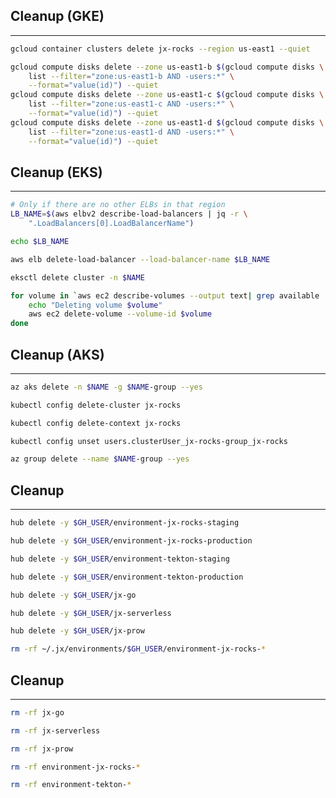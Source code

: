 <!--
doctl kubernetes cluster delete jx-rocks -f

# TODO: Remove the volumes
# doctl compute volume list -o json

# TODO: Remove the LB
-->
## Cleanup (GKE)

---

```bash
gcloud container clusters delete jx-rocks --region us-east1 --quiet

gcloud compute disks delete --zone us-east1-b $(gcloud compute disks \
    list --filter="zone:us-east1-b AND -users:*" \
    --format="value(id)") --quiet
gcloud compute disks delete --zone us-east1-c $(gcloud compute disks \
    list --filter="zone:us-east1-c AND -users:*" \
    --format="value(id)") --quiet
gcloud compute disks delete --zone us-east1-d $(gcloud compute disks \
    list --filter="zone:us-east1-d AND -users:*" \
    --format="value(id)") --quiet
```


## Cleanup (EKS)

---

```bash
# Only if there are no other ELBs in that region
LB_NAME=$(aws elbv2 describe-load-balancers | jq -r \
    ".LoadBalancers[0].LoadBalancerName")

echo $LB_NAME

aws elb delete-load-balancer --load-balancer-name $LB_NAME

eksctl delete cluster -n $NAME

for volume in `aws ec2 describe-volumes --output text| grep available | awk '{print $8}'`; do 
    echo "Deleting volume $volume"
    aws ec2 delete-volume --volume-id $volume
done
```


## Cleanup (AKS)

---

```bash
az aks delete -n $NAME -g $NAME-group --yes

kubectl config delete-cluster jx-rocks

kubectl config delete-context jx-rocks

kubectl config unset users.clusterUser_jx-rocks-group_jx-rocks

az group delete --name $NAME-group --yes
```


## Cleanup

---

```bash
hub delete -y $GH_USER/environment-jx-rocks-staging

hub delete -y $GH_USER/environment-jx-rocks-production

hub delete -y $GH_USER/environment-tekton-staging

hub delete -y $GH_USER/environment-tekton-production

hub delete -y $GH_USER/jx-go

hub delete -y $GH_USER/jx-serverless

hub delete -y $GH_USER/jx-prow

rm -rf ~/.jx/environments/$GH_USER/environment-jx-rocks-*
```


## Cleanup

---

```bash
rm -rf jx-go

rm -rf jx-serverless

rm -rf jx-prow

rm -rf environment-jx-rocks-*

rm -rf environment-tekton-*
```
